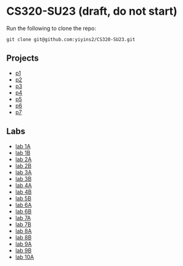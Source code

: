 # CS320-SU23 (draft, do not start)

Run the following to clone the repo:
```
git clone git@github.com:yiyins2/CS320-SU23.git
```

## Projects 
* [p1](./p1)
* [p2](./p2)
* [p3](./p3)
* [p4](./p4)
* [p5](./p5)
* [p6](./p6)
* [p7](./p7)

## Labs 
* [lab 1A](./labs/lab1A.md)
* [lab 1B](./labs/lab1B.md)
* [lab 2A](./labs/lab2A.md)
* [lab 2B](./labs/lab2B.md)
* [lab 3A](./labs/lab3A.md)
* [lab 3B](./labs/lab3B.md)
* [lab 4A](./labs/lab4A.md)
* [lab 4B](./labs/lab4B.md)
* [lab 5B](./labs/lab5B.md)
* [lab 6A](./labs/lab6A.md)
* [lab 6B](./labs/lab6B.md)
* [lab 7A](./labs/lab7A.md)
* [lab 7B](./labs/lab7B.md)
* [lab 8A](./labs/lab8A.md)
* [lab 8B](./labs/lab8B.md)
* [lab 9A](./labs/lab9A.md)
* [lab 9B](./labs/lab9B.md)
* [lab 10A](./labs/lab10A.md)

